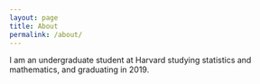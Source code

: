 ```yaml
---
layout: page
title: About
permalink: /about/
---
```


I am an undergraduate student at Harvard studying statistics and mathematics, and graduating in 2019.
 

 
